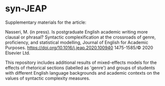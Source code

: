 # syn-JEAP

Supplementary materials for the article:

Nasseri, M. (in press). Is postgraduate English academic writing more clausal or phrasal? Syntactic complexification at the crossroads of genre, proficiency, and statistical modelling, Journal of English for Academic Purposes. https://doi.org/10.1016/j.jeap.2020.100940
1475-1585/© 2020 Elsevier Ltd.


This repository includes additional results of mixed-effects models for the effects of rhetorical sections (labelled as 'genre') and groups of students with different English language backgrounds and academic contexts on the values of syntactic complexity measures.
